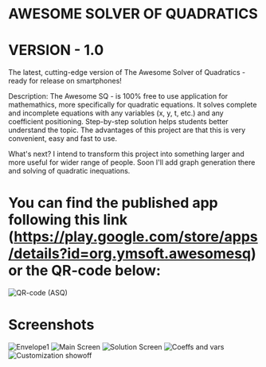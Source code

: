 # AWESOME SOLVER OF QUADRATICS
# VERSION - 1.0
The latest, cutting-edge version of The Awesome Solver of Quadratics - ready for release on smartphones!

Description: The Awesome SQ - is 100% free to use application for mathemathics, more specifically for quadratic equations. It solves complete and incomplete equations with any variables (x, y, t, etc.) and any coefficient positioning. Step-by-step solution helps students better understand the topic. The advantages of this project are that this is very convenient, easy and fast to use.

What's next? I intend to transform this project into something larger and more useful for wider range of people. Soon I'll add graph generation there and solving of quadratic inequations.

# You can find the published app following this link (https://play.google.com/store/apps/details?id=org.ymsoft.awesomesq) or the QR-code below:
![QR-code (ASQ)](https://user-images.githubusercontent.com/89663891/147412426-95dacc81-57b3-4f09-8ecd-159bdc8459e7.jpg)
# Screenshots
![Envelope1](https://user-images.githubusercontent.com/89663891/147412476-8b920b34-df17-4d37-91b0-bdd773ab0cd3.png)
![Main Screen](https://user-images.githubusercontent.com/89663891/147412466-7f7b0285-907b-41ff-a445-c1baa35c3859.png)
![Solution Screen](https://user-images.githubusercontent.com/89663891/147412469-1224883d-d9b7-452a-92b9-edc0704b19e0.png)
![Coeffs and vars](https://user-images.githubusercontent.com/89663891/147412471-af291d72-a42e-4f37-bb30-bb4b4dddf374.png)
![Customization showoff](https://user-images.githubusercontent.com/89663891/147412473-f774cf97-0e59-4e92-b152-3638c2440143.png)

